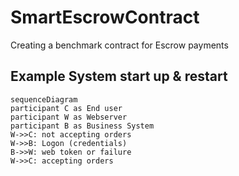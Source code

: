 # SmartEscrowContract
Creating a benchmark contract for Escrow payments



## Example System start up & restart

```mermaid 
sequenceDiagram
participant C as End user 
participant W as Webserver 
participant B as Business System 
W->>C: not accepting orders
W->>B: Logon (credentials) 
B->>W: web token or failure
W->>C: accepting orders
```
